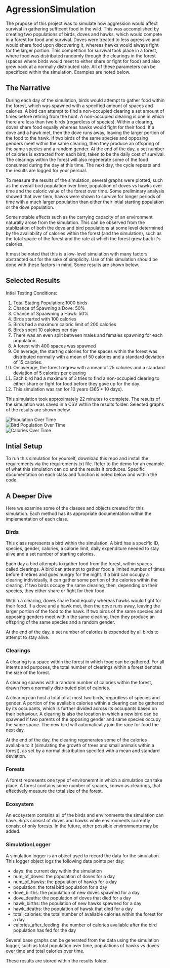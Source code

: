 # AgressionSimulation

The prupose of this project was to simulate how aggression would affect survival in gathering sufficent food in the wild. This was accomplished by creating two populations of birds, doves and hawks, which would compete in a forest for food and survival. Doves were treated to less agressive and would share food upon discovering it, whereas hawks would always fight for the larger portion. This competition for survival took place in a forest, where food was distributed randomly through the clearings in the forest (spaces where birds would meet to either share or fight for food) and also grew back at a normally distributed rate. All of these parameters can be specificed within the simulation. Examples are noted below.  

## The Narrative 
During each day of the simulation, birds would attempt to gather food within the forest, which was spawned with a specified amount of spaces and calories. A bird can attempt to find a non-occupied clearing a set amount of times before retiring from the hunt. A non-occupied clearing is one in which there are less than two birds (regardless of species). Within a clearing, doves share food equally whereas hawks would fight for their food. If a dove and a hawk met, then the dove runs away, leaving the larger portion of the food to the hawk. If two birds of the same species and opposing genders meet within the same clearing, then they produce an offspring of the same species and a random gender. At the end of the day, a set number of calories is extracted from each bird, taken to be the daily cost of survival. The clearings within the forest will also regenerate some of the food consumed during the day at this time. The next day, the cycle repeats and the results are logged for your persual. 

To measure the results of the simulation, several graphs were plotted, such as the overall bird population over time, population of doves vs hawks over time and the caloric value of the forest over time. Some preliminary analysis showed that over tiem, hawks were shown to survive for longer periods of time with a much larger population than either their intial starting population or the dove population. 

Some notable effects such as the carrying capacity of an environment naturally arose from the simulation. This can be observed from the stablization of both the dove and bird populations at some level determined by the avaliability of calories within the forest (and the simulation), such as the total space of the forest and the rate at which the forest grew back it's calories. 

It must be noted that this is a low-level simulation with many factors abstracted out for the sake of simplicity. Use of this simulation should be done with these factors in mind. Some results are shown below. 

## Selected Results 
Intial Testing Conditions:
1. Total Stating Population: 1000 birds  
2. Chance of Spawning a Dove: 50%
3. Chance of Spaawning a Hawk: 50%
4. Birds started with 100 calories 
5. Birds had a maximum caloric limit of 200 calories 
6. Birds spent 10 caloires per day 
7. There was an even split between males and females spawning for each population. 
8. A forest with 400 spaces was spawned 
9. On average, the starting calories for the spaces within the forest was distributed normally with a mean of 50 calories and a standard deviation of 15 calories. 
10. On average, the forest regrew with a mean of 25 calories and a standard deviation of 5 calories per clearing 
11. Each bird had a maximum of 3 tries to find a non-occupied clearing to either share or fight for food before they gave up for the day. 
12. This simulation was ran for 10 years (365 * 10 days). 

This simulation took approximately 22 minutes to complete. The results of the simulation was saved in a CSV within the results folder. Selected graphs of the results are shown below. 

![Population Over Time](/results/population_graph.png) <br/>
![Bird Population Over Time](/results/bird_population_graph.png) <br/>
![Calories Over Time](/results/calorie_graph.png)

## Intial Setup 

To run this simulation for yourself, download this repo and install the requirements via the requirements.txt file. Refer to the demo for an example of what this simulation can do and the results it produces. Specific documentation on each class and function is noted below and within the code. 

## A Deeper Dive 

Here we examine some of the classes and objects created for this simulation. Each method has its appropriate documentation within the implementation of each class. 

### Birds 

This class represents a bird within the simulation. A bird has a specific ID, species, gender, calories, a calorie limit, daily expenditure needed to stay alive and a set number of starting calories. 

Each day a bird attempts to gather food from the forest, within spaces called clearings. A bird can attempt to gather food a limited number of times before it retires and goes hungry for the night. If a bird can occupy a clearing individually, it can gather some portion of the calories within the clearing. If two birds occupy the same clearing, then, depending on their species, they either share or fight for their food. 

Within a clearing, doves share food equally whereas hawks would fight for their food. If a dove and a hawk met, then the dove runs away, leaving the larger portion of the food to the hawk. If two birds of the same species and opposing genders meet within the same clearing, then they produce an offspring of the same species and a random gender. 

At the end of the day, a set number of calories is expended by all birds to attempt to stay alive. 

### Clearings 

A clearing is a space within the forest in which food can be gathered. For all intents and purposes, the total number of clearings within a forest denotes the size of the forest. 

A clearing spawns with a random number of calories within the forest, drawn from a normally distributed plot of calories. 

A clearing can host a total of at most two birds, regardless of species and gender. A portion of the avaliable calories within a clearing can be gathered by its occupants, which is further divided across its occupants based on their behaviour. A clearing is also the location in which a new bird can be spawned if two parents of the opposing gender and same species occupy the same space. The new bird will automatically join the race for food the next day.  

At the end of the day, the clearing regenerates some of the calories avaliable to it (simulating the growth of trees and small animals within a forest), as set by a normal distribution specifed with a mean and standard deviation. 

### Forests 

A forest represents one type of environemnt in which a simulation can take place. A forest contains some number of spaces, known as clearings, that effectively measure the total size of the forest. 

### Ecosystem

An ecosystem contains all of the birds and environments the simulation can have. Birds consist of doves and hawks while environments currently consist of only forests. In the future, other possible environments may be added. 

### SimulationLogger

A simulation logger is an object used to record the data for the simulation. This logger object logs the following data points per day:

- days: the current day within the simulation 
- num_of_doves: the population of doves for a day
- num_of_hawks: the population of hawks for a day
- population: the total bird population for a day 
- dove_births: the population of new doves spawned for a day 
- dove_deaths: the population of doves that died for a day 
- hawk_births: the population of new hawks spawned for a day
- hawk_deaths: the population of hawsk that died for a day 
- total_calories: the total number of avaliable calories within the forest for a day
- calories_after_feeding: the number of calories avaliable after the bird population has fed for the day 

Several base graphs can be generated from the data using the simulation logger, such as total population over time, populations of hawks vs doves over time and total calories over time. 

These results are stored within the results folder. 
